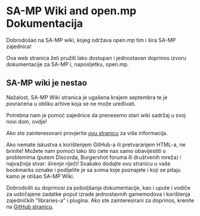 # SA-MP Wiki and open.mp Dokumentacija

Dobrodošao na SA-MP wiki, kojeg održava open.mp tim i šira SA-MP zajednica!

Ova web stranica želi pružiti lako dostupan i jednostavan doprinos izvoru dokumentacije za SA-MP i, naposljetku, open.mp.

## SA-MP wiki je nestao

Nažalost, SA-MP Wiki stranica je ugašena krajem septembra te je povraćena u obliku arhive koja se ne može uređivati.

Potrebna nam je pomoć zajednice da prenesemo stari wiki sadržaj u svoj novi dom, ovdje!

Ako ste zainteresovani provjerite [ovu stranicu](/docs/meta/Contributing) za više informacija.

Ako nemate iskustva s korištenjem GitHub-a ili pretvaranjem HTML-a, ne brinite! Možete nam pomoći tako što ćete nas samo obavijestiti o problemima (putem Discorda, Burgershot foruma ili društvenih mreža) i najvažnija stvar: _širenje riječi!_ Svakako dodajte ovu stranicu u vaše bookmarks oznake i podijelite je sa svima koje poznajete i koji se pitaju kamo je otišao SA-MP Wiki.

Dobrodošli su doprinosi za poboljšanja dokumentacije, kao i upute i vodiče za uobičajene zadatke poput izrade jednostavnih gamemodova i korištenja zajedničkih "libraries-a" i plugina. Ako ste zainteresirani za doprinos, krenite na [GitHub stranicu](https://github.com/openmultiplayer/web).
